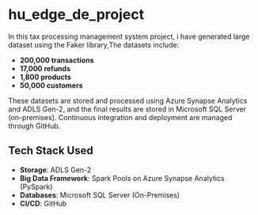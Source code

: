 # hu_edge_de_project

In this tax processing management system project, i have generated large dataset using the Faker library,The datasets include:
- **200,000 transactions**
- **17,000 refunds**
- **1,800 products**
- **50,000 customers**
  
These datasets are stored and processed using Azure Synapse Analytics and ADLS Gen-2, and the final results are stored in Microsoft SQL Server (on-premises). Continuous integration and deployment are managed through GitHub.


## Tech Stack Used

- **Storage**: ADLS Gen-2
- **Big Data Framework**: Spark Pools on Azure Synapse Analytics (PySpark)
- **Databases**: Microsoft SQL Server (On-Premises)
- **CI/CD**: GitHub
